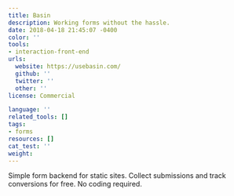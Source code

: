 ```yaml
---
title: Basin
description: Working forms without the hassle.
date: 2018-04-18 21:45:07 -0400
color: ''
tools:
- interaction-front-end
urls:
  website: https://usebasin.com/
  github: ''
  twitter: ''
  other: ''
license: Commercial

language: ''
related_tools: []
tags:
- forms
resources: []
cat_test: ''
weight: 
---
```

Simple form backend for static sites. Collect submissions and track conversions for free. No coding required.
